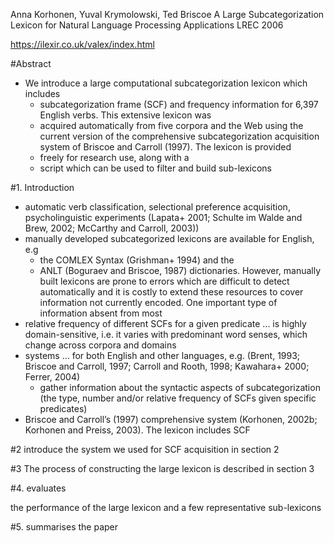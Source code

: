 Anna Korhonen, Yuval Krymolowski, Ted Briscoe
A Large Subcategorization Lexicon for Natural Language Processing Applications
LREC 2006

https://ilexir.co.uk/valex/index.html

#Abstract

* We introduce a large computational subcategorization lexicon which includes
  * subcategorization frame (SCF) and frequency information for 6,397 English
    verbs. This extensive lexicon was
  * acquired automatically from five corpora and the Web using the current
    version of the comprehensive subcategorization acquisition system of
    Briscoe and Carroll (1997). The lexicon is provided
  * freely for research use, along with a
  * script which can be used to filter and build sub-lexicons

#1. Introduction

* automatic verb classification, selectional preference acquisition,
  psycholinguistic experiments
  (Lapata+ 2001; Schulte im Walde and Brew, 2002; McCarthy and Carroll, 2003))
* manually developed subcategorized lexicons are available for English, e.g
  * the COMLEX Syntax (Grishman+ 1994) and the
  * ANLT (Boguraev and Briscoe, 1987) dictionaries. However, manually built
    lexicons are prone to errors which are difficult to detect automatically
    and it is costly to extend these resources to cover information not
    currently encoded. One important type of information absent from most
* relative frequency of different SCFs for a given predicate ... is highly
  domain-sensitive, i.e. it varies with predominant word senses, which change
  across corpora and domains
* systems ... for both English and other languages, e.g. (Brent, 1993; Briscoe
  and Carroll, 1997; Carroll and Rooth, 1998; Kawahara+ 2000; Ferrer, 2004)
  * gather information about the syntactic aspects of subcategorization (the
    type, number and/or relative frequency of SCFs given specific predicates)
* Briscoe and Carroll’s (1997) comprehensive system
  (Korhonen, 2002b; Korhonen and Preiss, 2003). The lexicon includes SCF

#2 introduce the system we used for SCF acquisition in section 2

#3 The process of constructing the large lexicon is described in section 3

#4.  evaluates

the performance of the large lexicon and a few representative sub-lexicons

#5. summarises the paper
